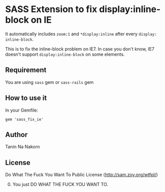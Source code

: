 SASS Extension to fix display:inline-block on IE
=================================================

It automatically includes ```zoom:1``` and ```*display:inline``` after every ```display: inline-block```.

This is to fix the inline-block problem on IE7. In case you don't know, IE7 doesn't support ```display:inline-block``` on some elements.

Requirement
-------------------

You are using ```sass``` gem or ```sass-rails``` gem


How to use it
--------------------

In your Gemfile:

```
gem 'sass_fix_ie'
```


Author
--------

Tanin Na Nakorn


License
---------

Do What The Fuck You Want To Public License (http://sam.zoy.org/wtfpl/)

0. You just DO WHAT THE FUCK YOU WANT TO.

